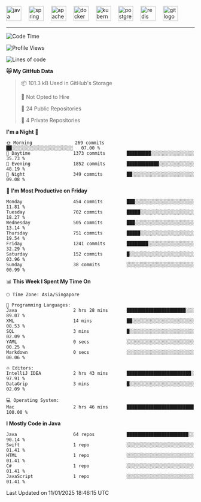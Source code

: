 <p align="left">
  <img src="https://cdn.jsdelivr.net/gh/devicons/devicon/icons/java/java-original.svg" height="40" alt="java logo"  />
  <img width="12" />
  <img src="https://cdn.jsdelivr.net/gh/devicons/devicon/icons/spring/spring-original.svg" height="40" alt="spring logo"  />
  <img width="12" />
  <img src="https://cdn.jsdelivr.net/gh/devicons/devicon/icons/apachekafka/apachekafka-original.svg" height="40" alt="apachekafka logo"  />
  <img width="12" />
  <img src="https://cdn.jsdelivr.net/gh/devicons/devicon/icons/docker/docker-original.svg" height="40" alt="docker logo"  />
  <img width="12" />
  <img src="https://cdn.jsdelivr.net/gh/devicons/devicon/icons/kubernetes/kubernetes-plain.svg" height="40" alt="kubernetes logo"  />
  <img width="12" />
  <img src="https://cdn.jsdelivr.net/gh/devicons/devicon/icons/postgresql/postgresql-original.svg" height="40" alt="postgresql logo"  />
  <img width="12" />
  <img src="https://cdn.jsdelivr.net/gh/devicons/devicon/icons/redis/redis-original.svg" height="40" alt="redis logo"  />
  <img width="12" />
  <img src="https://cdn.jsdelivr.net/gh/devicons/devicon/icons/git/git-original.svg" height="40" alt="git logo"  />
</p>


<!--<img src="https://media.giphy.com/media/LnQjpWaON8nhr21vNW/giphy.gif" width="60"> <em><b>I love connecting with different people</b> so if you want to say <b>hi, I'll be happy to meet you more!</b> 😊 </em> -->

---
<!--START_SECTION:waka-->
![Code Time](http://img.shields.io/badge/Code%20Time-2%2C219%20hrs%2015%20mins-blue)

![Profile Views](http://img.shields.io/badge/Profile%20Views-0-blue)

![Lines of code](https://img.shields.io/badge/From%20Hello%20World%20I%27ve%20Written-1.3%20million%20lines%20of%20code-blue)

**🐱 My GitHub Data** 

> 📦 101.3 kB Used in GitHub's Storage 
 > 
> 🚫 Not Opted to Hire
 > 
> 📜 24 Public Repositories 
 > 
> 🔑 4 Private Repositories 
 > 
**I'm a Night 🦉** 

```text
🌞 Morning                269 commits         ██░░░░░░░░░░░░░░░░░░░░░░░   07.00 % 
🌆 Daytime                1373 commits        █████████░░░░░░░░░░░░░░░░   35.73 % 
🌃 Evening                1852 commits        ████████████░░░░░░░░░░░░░   48.19 % 
🌙 Night                  349 commits         ██░░░░░░░░░░░░░░░░░░░░░░░   09.08 % 
```
📅 **I'm Most Productive on Friday** 

```text
Monday                   454 commits         ███░░░░░░░░░░░░░░░░░░░░░░   11.81 % 
Tuesday                  702 commits         █████░░░░░░░░░░░░░░░░░░░░   18.27 % 
Wednesday                505 commits         ███░░░░░░░░░░░░░░░░░░░░░░   13.14 % 
Thursday                 751 commits         █████░░░░░░░░░░░░░░░░░░░░   19.54 % 
Friday                   1241 commits        ████████░░░░░░░░░░░░░░░░░   32.29 % 
Saturday                 152 commits         █░░░░░░░░░░░░░░░░░░░░░░░░   03.96 % 
Sunday                   38 commits          ░░░░░░░░░░░░░░░░░░░░░░░░░   00.99 % 
```


📊 **This Week I Spent My Time On** 

```text
🕑︎ Time Zone: Asia/Singapore

💬 Programming Languages: 
Java                     2 hrs 28 mins       ██████████████████████░░░   89.07 % 
XML                      14 mins             ██░░░░░░░░░░░░░░░░░░░░░░░   08.53 % 
SQL                      3 mins              █░░░░░░░░░░░░░░░░░░░░░░░░   02.09 % 
YAML                     0 secs              ░░░░░░░░░░░░░░░░░░░░░░░░░   00.25 % 
Markdown                 0 secs              ░░░░░░░░░░░░░░░░░░░░░░░░░   00.06 % 

🔥 Editors: 
IntelliJ IDEA            2 hrs 43 mins       ████████████████████████░   97.91 % 
DataGrip                 3 mins              █░░░░░░░░░░░░░░░░░░░░░░░░   02.09 % 

💻 Operating System: 
Mac                      2 hrs 46 mins       █████████████████████████   100.00 % 
```

**I Mostly Code in Java** 

```text
Java                     64 repos            ███████████████████████░░   90.14 % 
Swift                    1 repo              ░░░░░░░░░░░░░░░░░░░░░░░░░   01.41 % 
HTML                     1 repo              ░░░░░░░░░░░░░░░░░░░░░░░░░   01.41 % 
C#                       1 repo              ░░░░░░░░░░░░░░░░░░░░░░░░░   01.41 % 
JavaScript               1 repo              ░░░░░░░░░░░░░░░░░░░░░░░░░   01.41 % 
```




 Last Updated on 11/01/2025 18:46:15 UTC
<!--END_SECTION:waka-->


<!--
**SimakovIgor/SimakovIgor** is a ✨ _special_ ✨ repository because its `README.md` (this file) appears on your GitHub profile.

Here are some ideas to get you started:

- 🔭 I’m currently working on ...
- 🌱 I’m currently learning ...
- 👯 I’m looking to collaborate on ...
- 🤔 I’m looking for help with ...
- 💬 Ask me about ...
- 📫 How to reach me: ...
- 😄 Pronouns: ...
- ⚡ Fun fact: ...
-->
